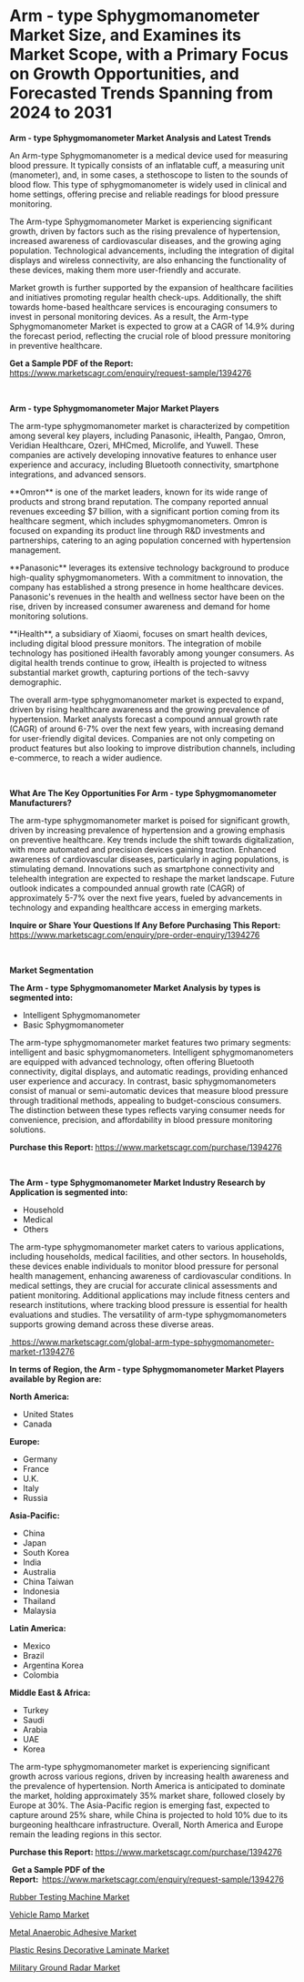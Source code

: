 <p><h1>Arm - type Sphygmomanometer Market Size, and Examines its Market Scope, with a Primary Focus on Growth Opportunities, and Forecasted Trends Spanning from 2024 to 2031</h1></p><p><strong>Arm - type Sphygmomanometer Market Analysis and Latest Trends</strong></p>
<p><p>An Arm-type Sphygmomanometer is a medical device used for measuring blood pressure. It typically consists of an inflatable cuff, a measuring unit (manometer), and, in some cases, a stethoscope to listen to the sounds of blood flow. This type of sphygmomanometer is widely used in clinical and home settings, offering precise and reliable readings for blood pressure monitoring.</p><p>The Arm-type Sphygmomanometer Market is experiencing significant growth, driven by factors such as the rising prevalence of hypertension, increased awareness of cardiovascular diseases, and the growing aging population. Technological advancements, including the integration of digital displays and wireless connectivity, are also enhancing the functionality of these devices, making them more user-friendly and accurate.</p><p>Market growth is further supported by the expansion of healthcare facilities and initiatives promoting regular health check-ups. Additionally, the shift towards home-based healthcare services is encouraging consumers to invest in personal monitoring devices. As a result, the Arm-type Sphygmomanometer Market is expected to grow at a CAGR of 14.9% during the forecast period, reflecting the crucial role of blood pressure monitoring in preventive healthcare.</p></p>
<p><strong>Get a Sample PDF of the Report:&nbsp;</strong> <a href="https://www.marketscagr.com/enquiry/request-sample/1394276">https://www.marketscagr.com/enquiry/request-sample/1394276</a></p>
<p>&nbsp;</p>
<p><strong>Arm - type Sphygmomanometer Major Market Players</strong></p>
<p><p>The arm-type sphygmomanometer market is characterized by competition among several key players, including Panasonic, iHealth, Pangao, Omron, Veridian Healthcare, Ozeri, MHCmed, Microlife, and Yuwell. These companies are actively developing innovative features to enhance user experience and accuracy, including Bluetooth connectivity, smartphone integrations, and advanced sensors.</p><p>**Omron** is one of the market leaders, known for its wide range of products and strong brand reputation. The company reported annual revenues exceeding $7 billion, with a significant portion coming from its healthcare segment, which includes sphygmomanometers. Omron is focused on expanding its product line through R&D investments and partnerships, catering to an aging population concerned with hypertension management.</p><p>**Panasonic** leverages its extensive technology background to produce high-quality sphygmomanometers. With a commitment to innovation, the company has established a strong presence in home healthcare devices. Panasonic's revenues in the health and wellness sector have been on the rise, driven by increased consumer awareness and demand for home monitoring solutions.</p><p>**iHealth**, a subsidiary of Xiaomi, focuses on smart health devices, including digital blood pressure monitors. The integration of mobile technology has positioned iHealth favorably among younger consumers. As digital health trends continue to grow, iHealth is projected to witness substantial market growth, capturing portions of the tech-savvy demographic.</p><p>The overall arm-type sphygmomanometer market is expected to expand, driven by rising healthcare awareness and the growing prevalence of hypertension. Market analysts forecast a compound annual growth rate (CAGR) of around 6-7% over the next few years, with increasing demand for user-friendly digital devices. Companies are not only competing on product features but also looking to improve distribution channels, including e-commerce, to reach a wider audience.</p></p>
<p>&nbsp;</p>
<p><strong>What Are The Key Opportunities For Arm - type Sphygmomanometer Manufacturers?</strong></p>
<p><p>The arm-type sphygmomanometer market is poised for significant growth, driven by increasing prevalence of hypertension and a growing emphasis on preventive healthcare. Key trends include the shift towards digitalization, with more automated and precision devices gaining traction. Enhanced awareness of cardiovascular diseases, particularly in aging populations, is stimulating demand. Innovations such as smartphone connectivity and telehealth integration are expected to reshape the market landscape. Future outlook indicates a compounded annual growth rate (CAGR) of approximately 5-7% over the next five years, fueled by advancements in technology and expanding healthcare access in emerging markets.</p></p>
<p><strong>Inquire or Share Your Questions If Any Before Purchasing This Report:</strong> <a href="https://www.marketscagr.com/enquiry/pre-order-enquiry/1394276">https://www.marketscagr.com/enquiry/pre-order-enquiry/1394276</a></p>
<p>&nbsp;</p>
<p><strong>Market Segmentation</strong></p>
<p><strong>The Arm - type Sphygmomanometer Market Analysis by types is segmented into:</strong></p>
<p><ul><li>Intelligent Sphygmomanometer</li><li>Basic Sphygmomanometer</li></ul></p>
<p><p>The arm-type sphygmomanometer market features two primary segments: intelligent and basic sphygmomanometers. Intelligent sphygmomanometers are equipped with advanced technology, often offering Bluetooth connectivity, digital displays, and automatic readings, providing enhanced user experience and accuracy. In contrast, basic sphygmomanometers consist of manual or semi-automatic devices that measure blood pressure through traditional methods, appealing to budget-conscious consumers. The distinction between these types reflects varying consumer needs for convenience, precision, and affordability in blood pressure monitoring solutions.</p></p>
<p><strong>Purchase this Report:&nbsp;</strong><a href="https://www.marketscagr.com/purchase/1394276">https://www.marketscagr.com/purchase/1394276</a></p>
<p>&nbsp;</p>
<p><strong>The Arm - type Sphygmomanometer Market Industry Research by Application is segmented into:</strong></p>
<p><ul><li>Household</li><li>Medical</li><li>Others</li></ul></p>
<p><p>The arm-type sphygmomanometer market caters to various applications, including households, medical facilities, and other sectors. In households, these devices enable individuals to monitor blood pressure for personal health management, enhancing awareness of cardiovascular conditions. In medical settings, they are crucial for accurate clinical assessments and patient monitoring. Additional applications may include fitness centers and research institutions, where tracking blood pressure is essential for health evaluations and studies. The versatility of arm-type sphygmomanometers supports growing demand across these diverse areas.</p></p>
<p><a href="https://www.marketscagr.com/global-arm-type-sphygmomanometer-market-r1394276">&nbsp;https://www.marketscagr.com/global-arm-type-sphygmomanometer-market-r1394276</a></p>
<p><strong>In terms of Region, the Arm - type Sphygmomanometer Market Players available by Region are:</strong></p>
<p>
    <p> <strong> North America: </strong>
        <ul>
            <li>United States</li>
            <li>Canada</li>
        </ul>
        </p> 
    <p> <strong> Europe: </strong>
        <ul>
            <li>Germany</li>
            <li>France</li>
            <li>U.K.</li>
            <li>Italy</li>
            <li>Russia</li>
        </ul>
        </p> 
    <p> <strong> Asia-Pacific: </strong>
        <ul>
            <li>China</li>
            <li>Japan</li>
            <li>South Korea</li>
            <li>India</li>
            <li>Australia</li>
            <li>China Taiwan</li>
            <li>Indonesia</li>
            <li>Thailand</li>
            <li>Malaysia</li>
        </ul>
        </p> 
    <p> <strong> Latin America: </strong>
        <ul>
            <li>Mexico</li>
            <li>Brazil</li>
            <li>Argentina Korea</li>
            <li>Colombia</li>
        </ul>
        </p> 
    <p> <strong> Middle East & Africa: </strong>
        <ul>
            <li>Turkey</li>
            <li>Saudi</li>
            <li>Arabia</li>
            <li>UAE</li>
            <li>Korea</li>
        </ul>
    </p>
    </p>
<p><p>The arm-type sphygmomanometer market is experiencing significant growth across various regions, driven by increasing health awareness and the prevalence of hypertension. North America is anticipated to dominate the market, holding approximately 35% market share, followed closely by Europe at 30%. The Asia-Pacific region is emerging fast, expected to capture around 25% share, while China is projected to hold 10% due to its burgeoning healthcare infrastructure. Overall, North America and Europe remain the leading regions in this sector.</p></p>
<p><strong>Purchase this Report: </strong><a href="https://www.marketscagr.com/purchase/1394276">https://www.marketscagr.com/purchase/1394276</a></p>
<p>&nbsp;<strong>Get a Sample PDF of the Report:&nbsp;&nbsp;</strong><a href="https://www.marketscagr.com/enquiry/request-sample/1394276">https://www.marketscagr.com/enquiry/request-sample/1394276</a></p>
<p><strong></strong></p>
<p><p><a href="https://www.linkedin.com/pulse/global-rubber-testing-machine-industry-analysis-report-market-qghrc?trackingId=hBrxHBe%2FT860aKVNeMaN1w%3D%3D">Rubber Testing Machine Market</a></p><p><a href="https://www.linkedin.com/pulse/vehicle-ramp-market-outlook-complete-industry-analysis-2024-2031-eoa6c?trackingId=4UF2ZwYzQXmWUMvKQKdosw%3D%3D">Vehicle Ramp Market</a></p><p><a href="https://issuu.com/reportprime-2/docs/metal-anaerobic-adhesive-market-siz_8b7f3f322c728a">Metal Anaerobic Adhesive Market</a></p><p><a href="https://issuu.com/reportprime-2/docs/plastic-resins-decorative-laminate-_0ef941f7d202cd">Plastic Resins Decorative Laminate Market</a></p><p><a href="https://www.linkedin.com/pulse/future-innovation-global-military-ground-radar-market-growth-qms5c?trackingId=IjJHjuAWRpWS0apn%2F4hcDA%3D%3D">Military Ground Radar Market</a></p></p>